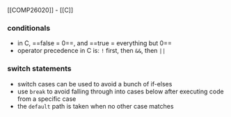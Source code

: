 [[COMP26020]] - [[C]]

### conditionals
- in C, ==false = 0==, and ==true = everything but 0==
- operator precedence in C is: `!` first, then `&&`, then `||`

### switch statements
- switch cases can be used to avoid a bunch of if-elses
- use `break` to avoid falling through into cases below after executing code from a specific case
- the `default` path is taken when no other case matches
